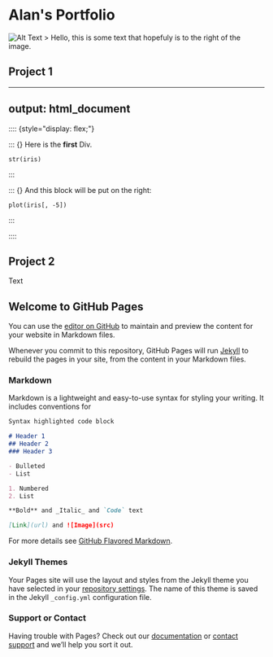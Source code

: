 # Alan's Portfolio
![Alt Text >](https://media.giphy.com/media/vFKqnCdLPNOKc/giphy.gif)
 Hello, this is some text that hopefuly is to the right of the image.
## Project 1 

---
output: html_document
---

:::: {style="display: flex;"}

::: {}
Here is the **first** Div.

```{r}
str(iris)
```
:::

::: {}
And this block will be put on the right:

```{r}
plot(iris[, -5])
```
:::

::::

## Project 2

Text

## Welcome to GitHub Pages

You can use the [editor on GitHub](https://github.com/alanarroyo/Portfolio/edit/gh-pages/index.md) to maintain and preview the content for your website in Markdown files.

Whenever you commit to this repository, GitHub Pages will run [Jekyll](https://jekyllrb.com/) to rebuild the pages in your site, from the content in your Markdown files.

### Markdown

Markdown is a lightweight and easy-to-use syntax for styling your writing. It includes conventions for

```markdown
Syntax highlighted code block

# Header 1
## Header 2
### Header 3

- Bulleted
- List

1. Numbered
2. List

**Bold** and _Italic_ and `Code` text

[Link](url) and ![Image](src)
```

For more details see [GitHub Flavored Markdown](https://guides.github.com/features/mastering-markdown/).

### Jekyll Themes

Your Pages site will use the layout and styles from the Jekyll theme you have selected in your [repository settings](https://github.com/alanarroyo/Portfolio/settings/pages). The name of this theme is saved in the Jekyll `_config.yml` configuration file.

### Support or Contact

Having trouble with Pages? Check out our [documentation](https://docs.github.com/categories/github-pages-basics/) or [contact support](https://support.github.com/contact) and we’ll help you sort it out.
